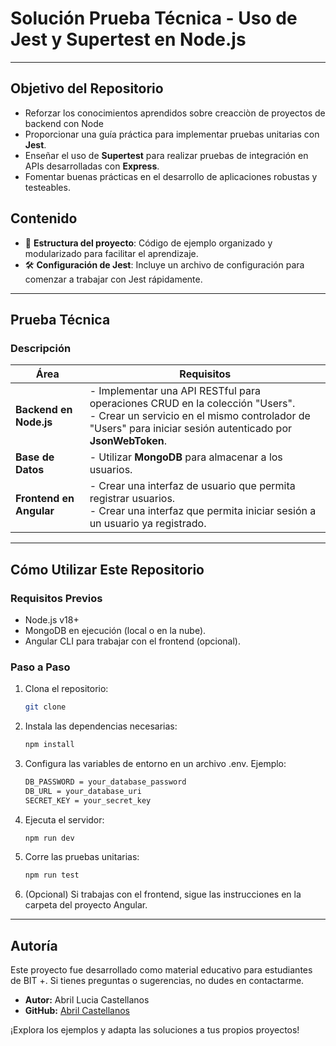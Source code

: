 # Solución Prueba Técnica - Uso de Jest y Supertest en Node.js

---

## Objetivo del Repositorio 
- Reforzar los conocimientos aprendidos sobre creacciòn de proyectos de backend con Node 
- Proporcionar una guía práctica para implementar pruebas unitarias con **Jest**.  
- Enseñar el uso de **Supertest** para realizar pruebas de integración en APIs desarrolladas con **Express**.  
- Fomentar buenas prácticas en el desarrollo de aplicaciones robustas y testeables. 

## Contenido  
- 📂 **Estructura del proyecto**: Código de ejemplo organizado y modularizado para facilitar el aprendizaje.  
- 🛠️ **Configuración de Jest**: Incluye un archivo de configuración para comenzar a trabajar con Jest rápidamente.  
<!-- - 🔄 **Pruebas de integración con Supertest**: Ejemplos claros de cómo probar endpoints de una API.  
- ✅ **Cobertura de pruebas**: Ejemplo de cómo generar reportes de cobertura de código.  -->

---

## Prueba Técnica  
### Descripción  
| Área                  | Requisitos                                                                                   |
|-----------------------|---------------------------------------------------------------------------------------------|
| **Backend en Node.js**| - Implementar una API RESTful para operaciones CRUD en la colección "Users".<br>- Crear un servicio en el mismo controlador de "Users" para iniciar sesión autenticado por **JsonWebToken**. |
| **Base de Datos**     | - Utilizar **MongoDB** para almacenar a los usuarios.                                       |
| **Frontend en Angular**| - Crear una interfaz de usuario que permita registrar usuarios.<br>- Crear una interfaz que permita iniciar sesión a un usuario ya registrado. |

---

## Cómo Utilizar Este Repositorio  
### Requisitos Previos  
- Node.js v18+  
- MongoDB en ejecución (local o en la nube).  
- Angular CLI para trabajar con el frontend (opcional).  

### Paso a Paso  
1. Clona el repositorio:  
   ```bash
   git clone 

2. Instala las dependencias necesarias: 
    ```bash
    npm install
3. Configura las variables de entorno en un archivo .env. Ejemplo:
    ```bash
    DB_PASSWORD = your_database_password
    DB_URL = your_database_uri
    SECRET_KEY = your_secret_key    
4. Ejecuta el servidor:
    ```bash
    npm run dev
5. Corre las pruebas unitarias:
    ```bash
    npm run test
6. (Opcional) Si trabajas con el frontend, sigue las instrucciones en la carpeta del proyecto Angular.

---

## Autoría  
Este proyecto fue desarrollado como material educativo para estudiantes de BIT +. Si tienes preguntas o sugerencias, no dudes en contactarme.  

- **Autor:** Abril Lucia Castellanos
- **GitHub:** [Abril Castellanos](https://github.com/Abril1Lucia)  

¡Explora los ejemplos y adapta las soluciones a tus propios proyectos!
